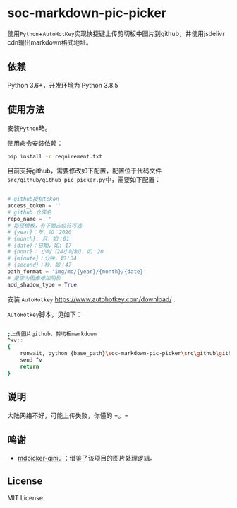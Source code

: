 # soc-markdown-pic-picker

使用`Python`+`AutoHotKey`实现快捷键上传剪切板中图片到github，并使用jsdelivr cdn输出markdown格式地址。

## 依赖

Python 3.6+，开发环境为 Python 3.8.5

## 使用方法

安装`Python`略。

使用命令安装依赖：

```bash
pip install -r requirement.txt
```

目前支持github，需要修改如下配置，配置位于代码文件`src/github/github_pic_picker.py`中，需要如下配置：

```python

# github授权token
access_token = ''
# github 仓库名
repo_name = ''
# 路径模板，有下面占位符可选
# {year}：年，如：2020
# {month}: 月，如：01
# {date}：日期，如: 17
# {hour}： 小时（24小时制），如：20
# {minute}：分钟，如：34
# {second}：秒，如：47
path_format = 'img/md/{year}/{month}/{date}'
# 是否为图像增加阴影
add_shadow_type = True

```

安装 `AutoHotkey`  https://www.autohotkey.com/download/ .

`AutoHotkey`脚本，见如下：

```bash

;上传图片github，剪切板markdown
^+v::
{
	runwait, python {base_path}\soc-markdown-pic-picker\src\github\github_pic_picker.py, , Hide
	send ^v
	return
}

```

## 说明

大陆网络不好，可能上传失败，你懂的 =。=

## 鸣谢

* [mdpicker-qiniu](https://github.com/firejq/mdpicker-qiniu) ：借鉴了该项目的图片处理逻辑。

## License

MIT License.